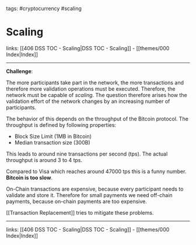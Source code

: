 tags: #cryptocurrency #scaling

# Scaling

links: [[406 DSS TOC - Scaling|DSS TOC - Scaling]] - [[themes/000 Index|Index]]

---

**Challenge**:

The more participants take part in the network, the more transactions and therefore more validation operations must be executed. Therefore, the network must be capable of *scaling*.
The question therefore arises how the validation effort of the network changes by an increasing number of participants.

The behavior of this depends on the throughput of the Bitcoin protocol. The throughput is defined by following properties:

- Block Size Limit (1MB in Bitcoin)
- Median transaction size (300B)

 This leads to around nine transactions per second (tps). The actual throughput is around 3 to 4 tps. 

Compared to Visa which reaches around 47000 tps this is a funny number. **Bitcoin is too slow**.

On-Chain transactions are expensive, because every participant needs to validate and store it. Therefore for small payments we need off-chain payments, because on-chain payments are too expensive.

[[Transaction Replacement]] tries to mitigate these problems.
 
---
links: [[406 DSS TOC - Scaling|DSS TOC - Scaling]] - [[themes/000 Index|Index]]